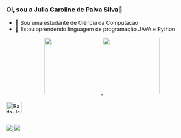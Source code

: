 ### Oi, sou a Julia Caroline de Paiva Silva👋

- 🔭 Sou uma estudante de Ciência da Computação
- 🌱 Estou aprendendo linguagem de programação JAVA e Python

<div align="center">
  <a href="https://github.com/juliacpa73">
    <img height="150em" src="https://github-readme-stats.vercel.app/api/?username=juliacpa73&show_icons=true&theme=dracula&include_all_commits=true&count_private=true"/>
    <img height="150em" src="https://github-readme-stats.vercel.app/api/top-langs/?username=juliacpa73&layout=compact&langs_count=7&theme=dracula"/>
</div>
<div style="display: inline_block"><br>
  <img align="center" alt="Rafa-Js" height="30" width="40" src="https://img.shields.io/badge/Java-ED8B00?style=for-the-badge&logo=java&logoColor=white">
</div>
  
  ##
 
<div> 
  <a href = "mailto:juliacpa73@gmail.com">
    <img src="https://img.shields.io/badge/-Gmail-%23333?style=for-the-badge&logo=gmail&logoColor=white" target="_blank">
  </a>
  <a href="https://www.linkedin.com/in/julia-silva-9680161a4/" target="_blank">
    <img src="https://img.shields.io/badge/-LinkedIn-%230077B5?style=for-the-badge&logo=linkedin&logoColor=white" target="_blank">
  </a> 
</div>
